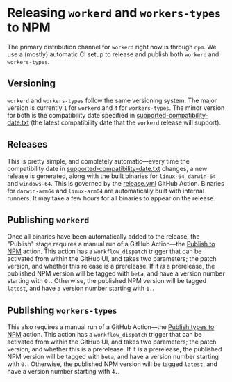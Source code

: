 # Releasing `workerd` and `workers-types` to NPM

The primary distribution channel for `workerd` right now is through `npm`. We use a (mostly) automatic CI setup to release and publish both `workerd` and `workers-types`.

## Versioning

`workerd` and `workers-types` follow the same versioning system. The major version is currently `1` for `workerd` and `4` for `workers-types`. The minor version for both is the compatibility date specified in [supported-compatibility-date.txt](src/workerd/io/supported-compatibility-date.txt) (the latest compatibility date that the `workerd` release will support).

## Releases

This is pretty simple, and completely automatic—every time the compatibility date in [supported-compatibility-date.txt](src/workerd/io/supported-compatibility-date.txt) changes, a new release is generated, along with the built binaries for `linux-64`, `darwin-64` and `windows-64`. This is governed by the [release.yml](.github/workflows/release.yml) GitHub Action. Binaries for `darwin-arm64` and `linux-arm64` are automatically built with internal runners. It may take a few hours for all binaries to appear on the release.

## Publishing `workerd`

Once all binaries have been automatically added to the release, the "Publish" stage requires a manual run of a GitHub Action—the [Publish to NPM](.github/workflows/npm.yml) action. This action has a `workflow_dispatch` trigger that can be activated from within the GitHub UI, and takes two parameters; the patch version, and whether this release is a prerelease. If it _is_ a prerelease, the published NPM version will be tagged with `beta`, and have a version number starting with `0.`. Otherwise, the published NPM version will be tagged `latest`, and have a version number starting with `1.`.

## Publishing `workers-types`

This also requires a manual run of a GitHub Action—the [Publish types to NPM](.github/workflows/npm-types.yml) action. This action has a `workflow_dispatch` trigger that can be activated from within the GitHub UI, and takes two parameters; the patch version, and whether this is a prerelease. If it _is_ a prerelease, the published NPM version will be tagged with `beta`, and have a version number starting with `0.`. Otherwise, the published NPM version will be tagged `latest`, and have a version number starting with `4.`.
